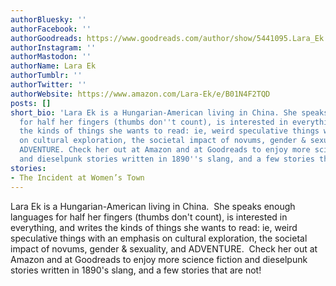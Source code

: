 ```yaml
---
authorBluesky: ''
authorFacebook: ''
authorGoodreads: https://www.goodreads.com/author/show/5441095.Lara_Ek
authorInstagram: ''
authorMastodon: ''
authorName: Lara Ek
authorTumblr: ''
authorTwitter: ''
authorWebsite: https://www.amazon.com/Lara-Ek/e/B01N4F2TQD
posts: []
short_bio: 'Lara Ek is a Hungarian-American living in China. She speaks enough languages
  for half her fingers (thumbs don''t count), is interested in everything, and writes
  the kinds of things she wants to read: ie, weird speculative things with an emphasis
  on cultural exploration, the societal impact of novums, gender & sexuality, and
  ADVENTURE. Check her out at Amazon and at Goodreads to enjoy more science fiction
  and dieselpunk stories written in 1890''s slang, and a few stories that are not!'
stories:
- The Incident at Women’s Town
---
```


Lara Ek is a Hungarian-American living in China.  She speaks enough languages for half her fingers (thumbs don't count), is interested in everything, and writes the kinds of things she wants to read: ie, weird speculative things with an emphasis on cultural exploration, the societal impact of novums, gender & sexuality, and ADVENTURE.  Check her out at Amazon and at Goodreads to enjoy more science fiction and dieselpunk stories written in 1890's slang, and a few stories that are not!